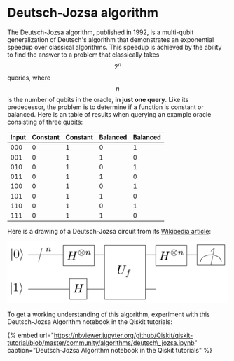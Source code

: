 # Deutsch-Jozsa algorithm

The Deutsch-Jozsa algorithm, published in 1992, is a multi-qubit generalization of Deutsch's algorithm that demonstrates an exponential speedup over classical algorithms. This speedup is achieved by the ability to find the answer to a problem that classically takes $$2^n$$queries, where $$n$$ is the number of qubits in the oracle, **in just one query**. Like its predecessor, the problem is to determine if a function is constant or balanced. Here is an table of results when querying an example oracle consisting of three qubits:

| Input | Constant | Constant | Balanced | Balanced |
| :--- | :--- | :--- | :--- | :--- |
| 000 | 0 | 1 | 0 | 1 |
| 001 | 0 | 1 | 1 | 0 |
| 010 | 0 | 1 | 0 | 1 |
| 011 | 0 | 1 | 1 | 0 |
| 100 | 0 | 1 | 0 | 1 |
| 101 | 0 | 1 | 1 | 0 |
| 110 | 0 | 1 | 0 | 1 |
| 111 | 0 | 1 | 1 | 0 |

Here is a drawing of a Deutsch-Jozsa circuit from its [Wikipedia article](https://en.wikipedia.org/wiki/Deutsch–Jozsa_algorithm):

![Deutsch&#x2013;Jozsa algorithm circuit \(from Wikipedia\)](../../.gitbook/assets/618784a31f0ee8983fe191fb82c4afb4-1.png)

To get a working understanding of this algorithm, experiment with this Deutsch-Jozsa Algorithm notebook in the Qiskit tutorials:

{% embed url="https://nbviewer.jupyter.org/github/Qiskit/qiskit-tutorial/blob/master/community/algorithms/deutsch\_jozsa.ipynb" caption="Deutsch-Jozsa Algorithm notebook in the Qiskit tutorials" %}



